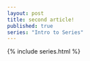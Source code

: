 ```yaml
---
layout: post
title: second article!
published: true
series: "Intro to Series"
---
```

 
{% include series.html %}
